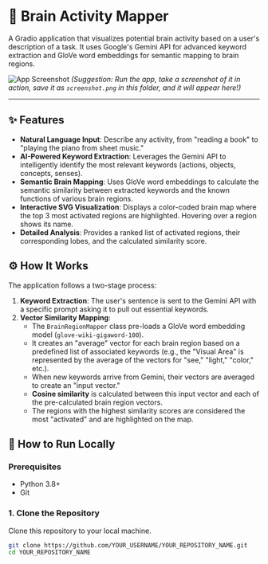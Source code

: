 # 🧠 Brain Activity Mapper

A Gradio application that visualizes potential brain activity based on a user's description of a task. It uses Google's Gemini API for advanced keyword extraction and GloVe word embeddings for semantic mapping to brain regions.

![App Screenshot](screenshot.png)
*(Suggestion: Run the app, take a screenshot of it in action, save it as `screenshot.png` in this folder, and it will appear here!)*

---

## ✨ Features

- **Natural Language Input**: Describe any activity, from "reading a book" to "playing the piano from sheet music."
- **AI-Powered Keyword Extraction**: Leverages the Gemini API to intelligently identify the most relevant keywords (actions, objects, concepts, senses).
- **Semantic Brain Mapping**: Uses GloVe word embeddings to calculate the semantic similarity between extracted keywords and the known functions of various brain regions.
- **Interactive SVG Visualization**: Displays a color-coded brain map where the top 3 most activated regions are highlighted. Hovering over a region shows its name.
- **Detailed Analysis**: Provides a ranked list of activated regions, their corresponding lobes, and the calculated similarity score.

## ⚙️ How It Works

The application follows a two-stage process:

1.  **Keyword Extraction**: The user's sentence is sent to the Gemini API with a specific prompt asking it to pull out essential keywords.
2.  **Vector Similarity Mapping**:
    *   The `BrainRegionMapper` class pre-loads a GloVe word embedding model (`glove-wiki-gigaword-100`).
    *   It creates an "average" vector for each brain region based on a predefined list of associated keywords (e.g., the "Visual Area" is represented by the average of the vectors for "see," "light," "color," etc.).
    *   When new keywords arrive from Gemini, their vectors are averaged to create an "input vector."
    *   **Cosine similarity** is calculated between this input vector and each of the pre-calculated brain region vectors.
    *   The regions with the highest similarity scores are considered the most "activated" and are highlighted on the map.

## 🚀 How to Run Locally

### Prerequisites
- Python 3.8+
- Git

### 1. Clone the Repository
Clone this repository to your local machine.

```bash
git clone https://github.com/YOUR_USERNAME/YOUR_REPOSITORY_NAME.git
cd YOUR_REPOSITORY_NAME